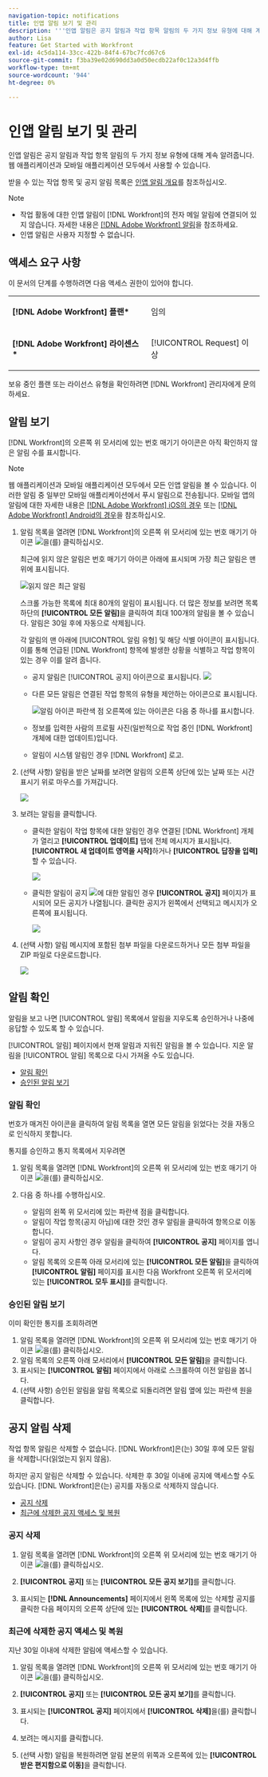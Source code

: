 ```yaml
---
navigation-topic: notifications
title: 인앱 알림 보기 및 관리
description: '''인앱 알림은 공지 알림과 작업 항목 알림의 두 가지 정보 유형에 대해 계속 알려줍니다. 웹 애플리케이션과 모바일 애플리케이션 모두에서 사용할 수 있습니다."'
author: Lisa
feature: Get Started with Workfront
exl-id: 4c5da114-33cc-422b-84f4-67bc7fcd67c6
source-git-commit: f3ba39e02d690dd3a0d50ecdb22af0c12a3d4ffb
workflow-type: tm+mt
source-wordcount: '944'
ht-degree: 0%

---
```


# 인앱 알림 보기 및 관리

인앱 알림은 공지 알림과 작업 항목 알림의 두 가지 정보 유형에 대해 계속 알려줍니다. 웹 애플리케이션과 모바일 애플리케이션 모두에서 사용할 수 있습니다.

받을 수 있는 작업 항목 및 공지 알림 목록은 [인앱 알림 개요](../../workfront-basics/using-notifications/in-app-notifications-overview.md)를 참조하십시오.

>[!NOTE]
>
>* 작업 활동에 대한 인앱 알림이 [!DNL Workfront]의 전자 메일 알림에 연결되어 있지 않습니다. 자세한 내용은 [[!DNL Adobe Workfront] 알림](../../workfront-basics/using-notifications/wf-notifications.md)을 참조하세요.
>* 인앱 알림은 사용자 지정할 수 없습니다.
>



## 액세스 요구 사항

이 문서의 단계를 수행하려면 다음 액세스 권한이 있어야 합니다.

<table style="table-layout:auto"> 
 <col> 
 </col> 
 <col> 
 </col> 
 <tbody> 
  <tr> 
   <td role="rowheader"><strong>[!DNL Adobe Workfront] 플랜*</strong></td> 
   <td> <p>임의</p> </td> 
  </tr> 
  <tr> 
   <td role="rowheader"><strong>[!DNL Adobe Workfront] 라이센스*</strong></td> 
   <td> <p>[!UICONTROL Request] 이상</p> </td> 
  </tr> 
 </tbody> 
</table>

보유 중인 플랜 또는 라이선스 유형을 확인하려면 [!DNL Workfront] 관리자에게 문의하세요.

## 알림 보기

[!DNL Workfront]의 오른쪽 위 모서리에 있는 번호 매기기 아이콘은 아직 확인하지 않은 알림 수를 표시합니다.

>[!NOTE]
>
>웹 애플리케이션과 모바일 애플리케이션 모두에서 모든 인앱 알림을 볼 수 있습니다. 이러한 알림 중 일부만 모바일 애플리케이션에서 푸시 알림으로 전송됩니다. 모바일 앱의 알림에 대한 자세한 내용은 [[!DNL Adobe Workfront] iOS의 경우](../../workfront-basics/mobile-apps/using-the-workfront-mobile-app/workfront-for-ios.md) 또는 [[!DNL Adobe Workfront] Android의 경우](../../workfront-basics/mobile-apps/using-the-workfront-mobile-app/workfront-for-android.md)을 참조하십시오.

1. 알림 목록을 열려면 [!DNL Workfront]의 오른쪽 위 모서리에 있는 번호 매기기 아이콘 ![](assets/notifications-icon-jewel.jpg)을(를) 클릭하십시오.

   최근에 읽지 않은 알림은 번호 매기기 아이콘 아래에 표시되며 가장 최근 알림은 맨 위에 표시됩니다.

   ![읽지 않은 최근 알림](assets/qs-notifications-350x330.png)

   스크롤 가능한 목록에 최대 80개의 알림이 표시됩니다. 더 많은 정보를 보려면 목록 하단의 **[!UICONTROL 모든 알림]**&#x200B;을 클릭하여 최대 100개의 알림을 볼 수 있습니다. 알림은 30일 후에 자동으로 삭제됩니다.

   각 알림의 맨 아래에 [!UICONTROL 알림 유형] 및 해당 식별 아이콘이 표시됩니다. 이를 통해 언급된 [!DNL Workfront] 항목에 발생한 상황을 식별하고 작업 항목이 있는 경우 이를 알려 줍니다.

   * 공지 알림은 [!UICONTROL 공지] 아이콘으로 표시됩니다. ![](assets/announcement.png)

   * 다른 모든 알림은 연결된 작업 항목의 유형을 제안하는 아이콘으로 표시됩니다.

     ![알림 아이콘](assets/ntfcntype&icon-350x330.png)
파란색 점 오른쪽에 있는 아이콘은 다음 중 하나를 표시합니다.

   * 정보를 입력한 사람의 프로필 사진(일반적으로 작업 중인 [!DNL Workfront] 개체에 대한 업데이트)입니다.
   * 알림이 시스템 알림인 경우 [!DNL Workfront] 로고.


1. (선택 사항) 알림을 받은 날짜를 보려면 알림의 오른쪽 상단에 있는 날짜 또는 시간 표시기 위로 마우스를 가져갑니다.

   ![](assets/hoveroverdate-350x437.png)

1. 보려는 알림을 클릭합니다.

   * 클릭한 알림이 작업 항목에 대한 알림인 경우 연결된 [!DNL Workfront] 개체가 열리고 **[!UICONTROL 업데이트]** 탭에 전체 메시지가 표시됩니다. **[!UICONTROL 새 업데이트 영역을 시작]**&#x200B;하거나 **[!UICONTROL 답장을 입력]**&#x200B;할 수 있습니다.

     ![](assets/object-opens-click-work-ntfctn-qs-350x183.png)

   * 클릭한 알림이 공지 ![](assets/announcement.png)에 대한 알림인 경우 **[!UICONTROL 공지]** 페이지가 표시되어 모든 공지가 나열됩니다. 클릭한 공지가 왼쪽에서 선택되고 메시지가 오른쪽에 표시됩니다.

     ![](assets/announcements-page-qs-350x210.png)

1. (선택 사항) 알림 메시지에 포함된 첨부 파일을 다운로드하거나 모든 첨부 파일을 ZIP 파일로 다운로드합니다.

   ![](assets/download-attachments-350x106.png)

## 알림 확인

알림을 보고 나면 [!UICONTROL 알림] 목록에서 알림을 지우도록 승인하거나 나중에 응답할 수 있도록 할 수 있습니다.

[!UICONTROL 알림] 페이지에서 현재 알림과 지워진 알림을 볼 수 있습니다. 지운 알림을 [!UICONTROL 알림] 목록으로 다시 가져올 수도 있습니다.

* [알림 확인](#acknowledge-notifications)
* [승인된 알림 보기](#view-acknowledged-notifications)

### 알림 확인

번호가 매겨진 아이콘을 클릭하여 알림 목록을 열면 모든 알림을 읽었다는 것을 자동으로 인식하지 못합니다.

통지를 승인하고 통지 목록에서 지우려면

1. 알림 목록을 열려면 [!DNL Workfront]의 오른쪽 위 모서리에 있는 번호 매기기 아이콘 ![](assets/notifications-icon-jewel.jpg)을(를) 클릭하십시오.
1. 다음 중 하나를 수행하십시오.

   * 알림의 왼쪽 위 모서리에 있는 파란색 점을 클릭합니다.
   * 알림이 작업 항목(공지 아님)에 대한 것인 경우 알림을 클릭하여 항목으로 이동합니다.
   * 알림이 공지 사항인 경우 알림을 클릭하여 **[!UICONTROL 공지]** 페이지를 엽니다.
   * 알림 목록의 오른쪽 아래 모서리에 있는 **[!UICONTROL 모든 알림]**&#x200B;을 클릭하여 **[!UICONTROL 알림]** 페이지를 표시한 다음 Workfront 오른쪽 위 모서리에 있는 **[!UICONTROL 모두 표시]**&#x200B;를 클릭합니다.

### 승인된 알림 보기

이미 확인한 통지를 조회하려면

1. 알림 목록을 열려면 [!DNL Workfront]의 오른쪽 위 모서리에 있는 번호 매기기 아이콘 ![](assets/notifications-icon-jewel.jpg)을(를) 클릭하십시오.
1. 알림 목록의 오른쪽 아래 모서리에서 **[!UICONTROL 모든 알림]**&#x200B;을 클릭합니다.
1. 표시되는 **[!UICONTROL 알림]** 페이지에서 아래로 스크롤하여 이전 알림을 봅니다.
1. (선택 사항) 승인된 알림을 알림 목록으로 되돌리려면 알림 옆에 있는 파란색 원을 클릭합니다.

## 공지 알림 삭제

작업 항목 알림은 삭제할 수 없습니다. [!DNL Workfront]은(는) 30일 후에 모든 알림을 삭제합니다(읽었는지 읽지 않음).

하지만 공지 알림은 삭제할 수 있습니다. 삭제한 후 30일 이내에 공지에 액세스할 수도 있습니다. [!DNL Workfront]은(는) 공지를 자동으로 삭제하지 않습니다.

* [공지 삭제](#delete-an-announcement)
* [최근에 삭제한 공지 액세스 및 복원](#access-and-restore-an-announcement-you-deleted-recently)

### 공지 삭제

1. 알림 목록을 열려면 [!DNL Workfront]의 오른쪽 위 모서리에 있는 번호 매기기 아이콘 ![](assets/notifications-icon-jewel.jpg)을(를) 클릭하십시오.
1. **[!UICONTROL 공지]** 또는 **[!UICONTROL 모든 공지 보기]**&#x200B;를 클릭합니다.

1. 표시되는 **[!DNL Announcements]** 페이지에서 왼쪽 목록에 있는 삭제할 공지를 클릭한 다음 페이지의 오른쪽 상단에 있는 **[!UICONTROL 삭제]**&#x200B;를 클릭합니다.

### 최근에 삭제한 공지 액세스 및 복원

지난 30일 이내에 삭제한 알림에 액세스할 수 있습니다.

1. 알림 목록을 열려면 [!DNL Workfront]의 오른쪽 위 모서리에 있는 번호 매기기 아이콘 ![](assets/notifications-icon-jewel.jpg)을(를) 클릭하십시오.
1. **[!UICONTROL 공지]** 또는 **[!UICONTROL 모든 공지 보기]**&#x200B;를 클릭합니다.

1. 표시되는 **[!UICONTROL 공지]** 페이지에서 **[!UICONTROL 삭제]**&#x200B;을(를) 클릭합니다.

1. 보려는 메시지를 클릭합니다.
1. (선택 사항) 알림을 복원하려면 알림 본문의 위쪽과 오른쪽에 있는 **[!UICONTROL 받은 편지함으로 이동]**&#x200B;을 클릭합니다.
